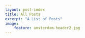 ```yaml
---
layout: post-index
title: All Posts
excerpt: "A List of Posts"
image:
    feature: amsterdam-header2.jpg
---
```

